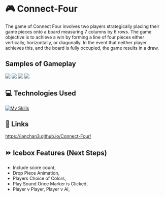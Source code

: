 # :video_game: Connect-Four
The game of Connect Four involves two players strategically placing their game pieces onto a board measuring 7 columns by 6 rows. The game objective is to achieve a win by forming a line of four pieces either vertically, horizontally, or diagonally. In the event that neither player achieves this, and the board is fully occupied, the game results in a draw.

## **Samples of Gameplay**
<img src = https://i.imgur.com/wYpyYIv.png> 
<img src = https://i.imgur.com/KhZEHKl.jpg>
<img src = https://i.imgur.com/7xnAizc.jpg> 
<img src = https://i.imgur.com/ar6D3Yw.jpg>

## :computer: **Technologies Used**
[![My Skills](https://skillicons.dev/icons?i=js,html,css)](https://skillicons.dev)

## :link: **Links**
https://ianchan3.github.io/Connect-Four/

## :fast_forward: **Icebox Features (Next Steps)**
- Include score count,
- Drop Piece Animation,
- Players Choice of Colors,
- Play Sound Once Marker is Clicked,
- Player v Player, Player v AI,
